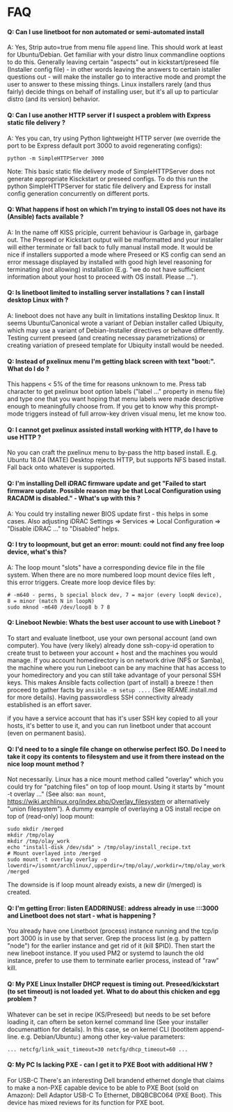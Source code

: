 # FAQ

#### Q: Can I use linetboot for non automated or semi-automated install
A: Yes, Strip auto=true from menu file `append` line. This should work at least for Ubuntu/Debian.
Get familiar with your distro linux commandline ooptions to do this. Generally leaving certain "aspects"
out in kickstart/preseed file (Installer config file) - in other words leaving the answers to certain istaller questions out - will make the installer go to
interactive mode and prompt the user to answer to these missing things. Linux installers rarely (and thus fairly) decide things on behalf of installing user, but it's all up to particular distro (and its version) behavior.

#### Q: Can I use another HTTP server if I suspect a problem with Express static file delivery ?
A: Yes you can, try using Python lightweight HTTP server (we override the port to be Express default port 3000 to avoid regenerating configs):

    python -m SimpleHTTPServer 3000

Note: This basic static file delivery mode of SimpleHTTPServer does not generate appropriate Kisckstart or preseed configs. To do this run the python SimpleHTTPServer for static file delivery and Express for install config generation concurrently on different ports.

#### Q: What happens if host on which I'm trying to install OS does not have its (Ansible) facts available ?
A: In the name off KISS priciple, current behaviour is Garbage in, garbage out. The Preseed or Kickstart output will be malformatted and your installer will either terminate or fall back to fully manual install mode. It would be nice if installers supported a mode where Preseed or KS config can send an error message displayed by installed with good high level reasoning for terminating (not allowing) installation (E.g. "we do not have sufficient information about your host to proceed with OS install. Please ...").

#### Q: Is linetboot limited to installing server installations ? can I install desktop Linux with ?
A: lineboot does not have any built in limitations installing Desktop linux. It seems Ubuntu/Canonical wrote a variant of Debian installer called Ubiquity, which may use a variant of Debian-Installer directives or behave differently. Testing current preseed (and creating necessay parametrizations) or creating variation of preseed template for Ubiquity install would be needed.

#### Q: Instead of pxelinux menu I'm getting black screen with text "boot:". What do I do ?

This happens < 5% of the time for reasons unknown to me.
Press tab character to get pxelinux boot option labels ("label ..." property in menu file) and type one that you want hoping that menu labels were made descriptive enough to meaningfully choose from.
If you get to know why this prompt-mode triggers instead of full arrow-key driven visual menu, let me know too.

#### Q: I cannot get pxelinux assisted install working with HTTP, do I have to use HTTP ?

No you can craft the pxelinux menu to by-pass the http based install. E.g. Ubuntu 18.04 (MATE) Desktop rejects HTTP, but supports NFS based install.
Fall back onto whatever is supported.

#### Q: I'm installing Dell iDRAC firmware update and get "Failed to start firmware update. Possible reason may be that Local Configuration using RACADM is disabled." - What's up with this ?
A: You could try installing newer BIOS update first - this helps in some cases.
Also adjusting iDRAC Settings => Services => Local Configuration => "Disable iDRAC ..." to "Disabled" helps.

#### Q: I try to loopmount, but get an error: mount: could not find any free loop device, what's this?

A: The loop mount "slots" have a corresponding device file in the file system. When there are no more numbered loop mount device
files left , this error triggers. Create more loop device files by:
```
# -m640 - perms, b special block dev, 7 = major (every loopN device), 8 = minor (match N in loopN) 
sudo mknod -m640 /dev/loop8 b 7 8
```

#### Q: Lineboot Newbie: Whats the best user account to use with Lineboot ?

To start and evaluate linetboot, use your own personal account (and own computer). You have (very likely) already done ssh-copy-id operation to create trust to between your
account + host and the machines you would manage. If you account homedirectory is on network drive (NFS or Samba), the machine where you
run Lineboot can be any machine that has access to your homedirectory and you can still take advantage of your personal SSH keys.
This makes Ansible facts collection (part of install) a breeze ! then proceed to gather facts by `ansible -m setup ....`
(See REAME.install.md for more details). Having passwordless SSH connectivity already established is an effort saver.

if you have a service account that has it's user SSH key copied to all your hosts, it's better to use it, and you can run linetboot
under that account (even on permanent basis).

  

#### Q: I'd need to to a single file change on otherwise perfect ISO. Do I need to take it copy its contents to filesystem and use it from there instead on the nice loop mount method ?

Not necessarily. Linux has a nice mount method called "overlay" which you could try for "patching files" on top of loop mount.
Using it starts by "mount -t overlay ..." (See also: `man mount`, https://wiki.archlinux.org/index.php/Overlay_filesystem or
alternatively "union filesystem"). A dummy example of overlaying a OS install recipe on top of (read-only) loop mount:
```
sudo mkdir /merged
mkdir /tmp/olay
mkdir /tmp/olay_work
echo "install-disk /dev/sda" > /tmp/olay/install_recipe.txt
# Mount overlayed into /merged
sudo mount -t overlay overlay -o lowerdir=/isomnt/archlinux/,upperdir=/tmp/olay/,workdir=/tmp/olay_work /merged
```
The downside is if loop mount already exists, a new dir (/merged) is created.

#### Q: I'm getting Error: listen EADDRINUSE: address already in use :::3000 and Linetboot does not start - what is happening ?

You already have one Linetboot (process) instance running and the tcp/ip port 3000 is in use by that server.
Grep the process list (e.g. by pattern "node") for the earlier instance and get rid of it (kill $PID).
Then start the new lineboot instance. If you used PM2 or systemd to launch the old instance, prefer to use them
to terminate earlier process, instead of "raw" kill.

#### Q: My PXE Linux Installer DHCP request is timing out. Preseed/kickstart (to set timeout) is not loaded yet. What to do about this chicken and egg problem ?

Whatever can be set in recipe (KS/Preseed) but needs to be set before loading it, can oftern be seton kernel command line (See your installer documenattion for details). In this case, se on kernel CLI (bootitem append-line. e.g. Debian/Ubuntu:) among other key-value parameters:
```
... netcfg/link_wait_timeout=30 netcfg/dhcp_timeout=60 ...

```
#### Q: My PC Is lacking PXE - can I get it to PXE Boot with additional HW ?

For USB-C There's an interesting Dell brandend ethernet dongle that claims to make
a non-PXE capable device to be able to PXE Boot (sold on Amazon): Dell Adaptor USB-C To Ethernet, DBQBCBC064 (PXE Boot). This device has mixed reviews for its
function for PXE boot.
